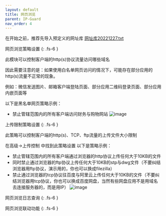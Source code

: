 ```yaml
---
layout: default
title: 网页浏览
parent: IP-Guard
nav_order: 4
---
```



在开始之前，推荐先导入预定义的网址库
[网址库20221227.txt](https://github.com/AJMOXu/ajmoxu.github.io/files/10704304/20221227.txt)


网页浏览策略设置
{: .fs-6 }

此模块可以控制客户端的http(s)协议流量访问哪些域名

因此需要注意的是：如果使用白名单网页访问的情况下，可能存在部分应用的http(s)流量不正常的现象。

例如：微信发送图片、邮箱客户端登陆页面、部分应用二维码登录页面、部分应用内嵌页面等

以下是黑名单网页策略示例：
- 禁止管辖范围内的所有客户端访问财务与购物网站
![image](https://user-images.githubusercontent.com/123937106/218020140-eaf91812-03cd-4fa2-a1a6-2c53d3f53cdb.png)




上传限制策略设置
{: .fs-6 }

此策略可以控制客户端的http(s)、TCP、ftp流量的上传文件大小限制

在高级->上传控制 中找到此策略设置
以下是策略示例：
- 禁止管辖范围内的所有客户端通过浏览器的http协议上传任何大于10KB的文件
- 同时禁止通过浏览器的ftp协议上传任何大于10KB的stp与dwg文件（不要纠结浏览器用ftp协议，演示用的，你也可以换成filezilla）
- 禁止通过浏览器的tcp协议往百度与阿里云上传任何大于10KB的文件（不要纠结浏览器用tcp协议，你也可以换成百度网盘，当然有些网盘应用不是用域名去连接服务器的，而是用IP）
![image](https://user-images.githubusercontent.com/123937106/218021050-01b8cfcf-95f4-4be3-8e25-999a09b79d68.png)





网页浏览日志查询
{: .fs-6 }

网页浏览联动功能
{: .fs-6 }
